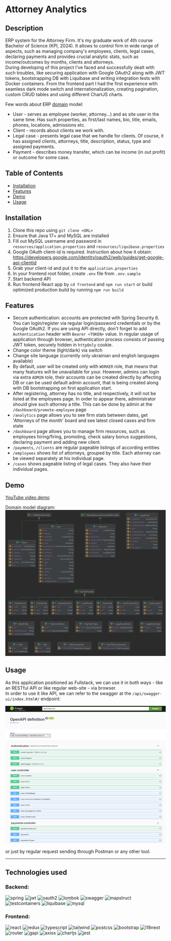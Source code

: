 # Attorney Analytics

## Description

ERP system for the Attorney Firm. It's my graduate work of 4th course Bachelor of Science (KPI, 2024).
It allows to control firm in wide range of aspects, such as managing company's employees, clients, legal cases, 
declaring payments and provides crucial analytic stats, such as income/outcomes by months, clients and attorneys.  
During developing of this project I've faced and successfully dealt with such troubles, like securing application with 
Google OAuth2 along with JWT tokens, bootstrapping DB with Liquibase and writing integration tests with Docker containers.
From the frontend part I had the first experience with seamless dark mode switch and internationalization,
creating pagination, custom CRUD tables and using different ChartJS charts.    

Few words about ERP [domain](#demo) model:
- User - serves as employee (worker, attorney...) and as site user in the same time. Has such properties, as first/last names, bio, title, emails, phones, locations, admissions etc.
- Client - records about clients we work with.
- Legal case - presents legal case that we handle for clients. Of course, it has assigned clients, attorneys, title, description, status, type and assigned payments.
- Payment - describes money transfer, which can be income (in out profit) or outcome for some case.

## Table of Contents

- [Installation](#installation)
- [Features](#features)
- [Demo](#demo)
- [Usage](#usage)

## Installation

1. Clone this repo using `git clone <URL>`
2. Ensure that Java 17+ and MySQL are installed
3. Fill out MySQL username and password in `resources/application.properties`
and `resources/liquibase.properties`
4. Google OAuth client-id is required. Instruction about how it obtain: https://developers.google.com/identity/oauth2/web/guides/get-google-api-clientid
5. Grab your client-id and put it to the `application.properties`
6. In your frontend root folder, create `.env` file from `.env.sample`
7. Start backend API
8. Run frontend React app by `cd frontend` and `npm run start` or build optimized production build by running `npm run build`

## Features

- Secure authentication: accounts are protected with Spring Security 6. 
You can login/register via regular login/password credentials or by the Google OAuth2.
If you are using API directly, don't forget to add `Authentication` header with `Bearer <TOKEN>` value.
In regular usage of application through browser, authentication process consists of passing JWT token, securely hidden in `httpOnly` cookie.
- Change color theme (light/dark) via switch
- Change site language (currently only ukrainian and english languages available)
- By default, user will be created only with `WORKER` role, that means that many features will be unavailable for your.
However, admins can login via extra `ADMIN` role, their accounts can be created directly by affecting DB or can be used default admin account,
that is being created along with DB bootstrapping on first application start.
- After registering, attorney has no title, and respectively, it will not be listed at the employees page. In order to appear there, 
administrator should give such attorney a title. This can be done by admin at the `/dashboard/promote-employee` page
- `/analytics` page allows you to see firm stats between dates, get 'Attorneys of the month' board and see latest closed cases and firm state 
- `/dashboard` page allows you to manage firm resources, such as employees hiring/firing, promoting, check salary bonus suggestions,
declaring payment and adding new client.
- `/payments`, `/clients` are regular pageable listings of according entities
- `/employees` shows list of attorneys, grouped by title. Each attorney can be viewed separately at his individual page.
- `/cases` shows pageable listing of legal cases. They also have their individual pages. 

## Demo

[YouTube video demo](https://youtu.be/SeNbW0Mpe2M)

Domain model diagram:
![domain](assets/images/domain.png)

## Usage

As this application positioned as Fullstack, we can use it in both ways - like an RESTful API
or like regular web-site - via browser.  
In order to use it like API, we can refer to the swagger at the `/api/swagger-ui/index.html#/` endpoint:

![domain](assets/images/swagger.png)

or just by regular request sending through Postman or any other tool.

---

## Technologies used

### Backend:
![spring](https://img.shields.io/badge/spring-5FB832?style=for-the-badge&logo=spring&logoColor=white)
![jwt](https://img.shields.io/badge/JWT-000000?style=for-the-badge&logo=jsonwebtokens&logoColor=white)
![oauth2](https://img.shields.io/badge/OAuth2-EB5424?style=for-the-badge&logo=auth0&logoColor=white)
![lombok](https://img.shields.io/badge/Lombok-A50034?style=for-the-badge)
![swagger](https://img.shields.io/badge/Swagger-85EA2D?style=for-the-badge&logo=swagger&logoColor=white)
![mapstruct](https://img.shields.io/badge/Mapstruct-FF3E00?style=for-the-badge)
![testcontainers](https://img.shields.io/badge/Testcontainers-333333?style=for-the-badge&logo=linuxcontainers&logoColor=white)
![liquibase](https://img.shields.io/badge/Liquibase-2962FF?style=for-the-badge&logo=liquibase&logoColor=white)
![mysql](https://img.shields.io/badge/mysql-4479A1?style=for-the-badge&logo=mysql&logoColor=white)


### Frontend:
![react](https://img.shields.io/badge/React-61DAFB?style=for-the-badge&logo=react&logoColor=white)
![redux](https://img.shields.io/badge/Redux-764ABC?style=for-the-badge&logo=redux&logoColor=white)
![typescript](https://img.shields.io/badge/Typescript-3178C6?style=for-the-badge&logo=typescript&logoColor=white)
![tailwind](https://img.shields.io/badge/TailwindCSS-06B6D4?style=for-the-badge&logo=tailwindcss&logoColor=white)
![postcss](https://img.shields.io/badge/PostCSS-DD3A0A?style=for-the-badge&logo=postcss&logoColor=white)
![bootstrap](https://img.shields.io/badge/Bootstrap-563D7C?style=for-the-badge&logo=bootstrap&logoColor=white)
![i18next](https://img.shields.io/badge/i18next-26A69A?style=for-the-badge&logo=i18next&logoColor=white)
![router](https://img.shields.io/badge/React%20Router-CA4245?style=for-the-badge&logo=reactrouter&logoColor=white)
![gapi](https://img.shields.io/badge/Google%20OAuth2%20API-4285F4?style=for-the-badge&logo=google&logoColor=white)
![axios](https://img.shields.io/badge/axios-5A29E4?style=for-the-badge&logo=axios&logoColor=white)
![chartjs](https://img.shields.io/badge/chart.js-FF6384?style=for-the-badge&logo=chartdotjs&logoColor=white)
![jest](https://img.shields.io/badge/jest-C21325?style=for-the-badge&logo=jest&logoColor=white)
